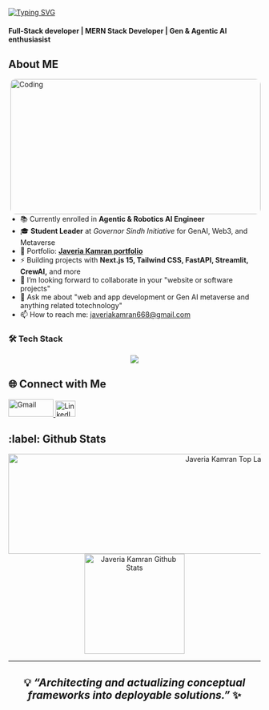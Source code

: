  [![Typing SVG](https://readme-typing-svg.demolab.com?font=Roboto+Slab&weight=500&size=27&duration=4000&pause=500&color=ffde7b&center=true&vCenter=true&width=700&height=50&lines=%E2%9C%A8Hey%2C+I'm+Javeria+Kamran%E2%9C%A8;%E2%9C%A8Full+Stack+Developer+%7C+AI+Enthusiasist%E2%9C%A8;%E2%9C%A8Building+Scalable+Web+Apps+%26+AI+Solutions%E2%9C%A8)](https://git.io/typing-svg)
 

<h4>Full-Stack developer | MERN Stack Developer | Gen & Agentic AI enthusiasist</h4>

## About ME
<img align="right" alt="Coding" height="270" width="500" style="border-radius:10px;" src="https://media1.giphy.com/media/v1.Y2lkPTc5MGI3NjExY2p5bGN3dmNlYTI0YXVpMXNkOHh1OTF2Z3d6c2wzNG4wdTB4YmI3biZlcD12MV9pbnRlcm5hbF9naWZfYnlfaWQmY3Q9Zw/Pr1MCqanRnr0GgQOcv/giphy.gif" />

- 📚 Currently enrolled in **Agentic & Robotics AI Engineer**  
- 🎓 **Student Leader** at *Governor Sindh Initiative* for GenAI, Web3, and Metaverse
- 🔗 Portfolio: [**Javeria Kamran portfolio**](https://portfolio-next-js-virid-one.vercel.app/)
-  ⚡ Building projects with **Next.js 15, Tailwind CSS, FastAPI, Streamlit, CrewAI,** and more  
- 👯 I’m looking forward to collaborate in your "website or software projects"
- 💬 Ask me about "web and app development or Gen AI metaverse and anything related totechnology"
- 📫 How to reach me: javeriakamran668@gmail.com
  </br>

 ### 🛠️ Tech Stack  
<div align="center">
  <img src="https://skillicons.dev/icons?i=html,css,js,ts,react,nextjs,tailwind,figma,python,fastapi,postgres,mongodb,docker" />
</div>  

<h2> 🌐 Connect with Me </h2> 
<p align="left">
  <a href="mailto:javeriakamran668@gmail@gmail.com" target="_blank">
    <img src="https://img.shields.io/badge/Gmail-D14836?style=flat&logo=gmail&logoColor=white" alt="Gmail" height="35" width="90" />
  </a>
  <a href="https://linkedin.com/in/javeria-kamran" target="_blank">
    <img src="https://raw.githubusercontent.com/rahuldkjain/github-profile-readme-generator/master/src/images/icons/Social/linked-in-alt.svg" alt="LinkedIn" height="32" width="40" />
  </a>
</p>

<h2>:label: Github Stats</h2>

<div align="center">
  <a href="#"><img alt="Javeria Kamran Top Languages" src="https://github-readme-stats.vercel.app/api/top-langs/?username=Javeria-kamran&langs_count=10&layout=compact&theme=react&hide_border=true&bg_color=0D1117&title_color=F0DB4F&icon_color=F0DB4F" height="200px" width="900" /></a>
  <br>
  <a href="#"><img alt="Javeria Kamran Github Stats" src="https://github-readme-stats.vercel.app/api?username=Javeria-kamran&show_icons=true&theme=react&hide_border=true&bg_color=0D1117&title_color=F0DB4F&icon_color=F0DB4F" height="200px" /></a>
</div>

---

### <h2 align="center">💡 *“Architecting and actualizing conceptual frameworks into deployable solutions.”* ✨</h2>

